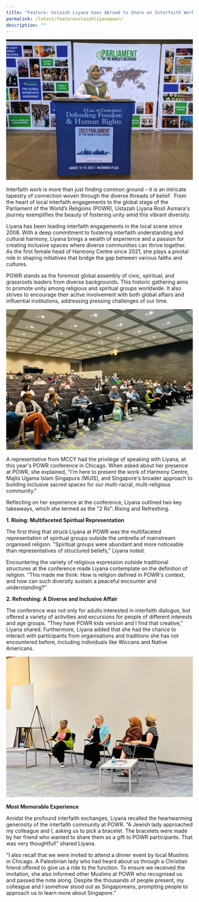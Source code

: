 ```yaml
---
title: "Feature: Ustazah Liyana Goes Abroad to Share on Interfaith Work"
permalink: /latest/featureustazahliyanapowr/
description: ""
---
```

![](/images/liyana%202.jpeg)

Interfaith work is more than just finding common ground – it is an intricate tapestry of connection woven through the diverse threads of belief.  From the heart of local interfaith engagements to the global stage of the Parliament of the World’s Religions (POWR), Ustazah Liyana Rosli Asmara's journey exemplifies the beauty of fostering unity amid this vibrant diversity.

Liyana has been leading interfaith engagements in the local scene since 2008. With a deep commitment to fostering interfaith understanding and cultural harmony, Liyana brings a wealth of experience and a passion for creating inclusive spaces where diverse communities can thrive together. As the first female head of Harmony Centre since 2021, she plays a pivotal role in shaping initiatives that bridge the gap between various faiths and cultures.

POWR stands as the foremost global assembly of civic, spiritual, and grassroots leaders from diverse backgrounds. This historic gathering aims to promote unity among religious and spiritual groups worldwide. It also strives to encourage their active involvement with both global affairs and influential institutions, addressing pressing challenges of our time.

![](/images/powr%20image.jpeg)

A representative from MCCY had the privilege of speaking with Liyana, at this year's POWR conference in Chicago. When asked about her presence at POWR, she explained, "I'm here to present the work of Harmony Centre, Majlis Ugama Islam Singapura (MUIS), and Singapore's broader approach to building inclusive sacred spaces for our multi-racial, multi-religious community."

Reflecting on her experience at the conference, Liyana outlined two key takeaways, which she termed as the "2 Rs”: Rising and Refreshing.

**1. Rising: Multifaceted Spiritual Representation**

The first thing that struck Liyana at POWR was the multifaceted representation of spiritual groups outside the umbrella of mainstream organised religion. "Spiritual groups were abundant and more noticeable than representatives of structured beliefs," Liyana noted.

Encountering the variety of religious expression outside traditional structures at the conference made Liyana contemplate on the definition of religion. “This made me think: How is religion defined in POWR's context, and how can such diversity sustain a peaceful encounter and understanding?”

**2. Refreshing: A Diverse and Inclusive Affair**

The conference was not only for adults interested in interfaith dialogue, but offered a variety of activities and excursions for people of different interests and age groups. “They have POWR kids version and I find that creative,” Liyana shared. Furthermore, Liyana added that she had the chance to interact with participants from organisations and traditions she has not encountered before, including individuals like Wiccans and Native Americans.

![](/images/liyana%20speaking.jpeg)

**Most Memorable Experience**

Amidst the profound interfaith exchanges, Liyana recalled the heartwarming generosity of the interfaith community at POWR. “A Jewish lady approached my colleague and I, asking us to pick a bracelet. The bracelets were made by her friend who wanted to share them as a gift to POWR participants. That was very thoughtful!” shared Liyana.

  
“I also recall that we were invited to attend a dinner event by local Muslims in Chicago. A Palestinian lady who had heard about us through a Christian friend offered to give us a ride to the function. To ensure we received the invitation, she also informed other Muslims at POWR who recognised us and passed the note along. Despite the thousands of people present, my colleague and I somehow stood out as Singaporeans, prompting people to approach us to learn more about Singapore.”


